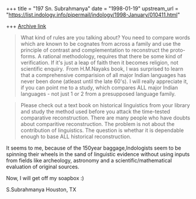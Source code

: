 +++
title = "197 Sn. Subrahmanya"
date = "1998-01-19"
upstream_url = "https://list.indology.info/pipermail/indology/1998-January/010411.html"

+++
[Archive link](https://list.indology.info/pipermail/indology/1998-January/010411.html)

>What kind of rules are you talking about?
>You need to compare words which are known to be cognates from across a
>family and use the principle of contrast and complementation to reconstruct
>the proto-forms.
A rational methodology, requires that there be some kind of verification.
If it's just a leap of faith then it becomes religion, not scientific enquiry.
> From H.M.Nayaks book, I was surprised to learn that a comprehensive
comparision of all major Indian languages has never been done (atleast until
the late 60's).
I will really appreciate it, if you can point me to a study, which compares ALL
major Indian languages - not just 1 or 2 from a presupposed language family.

> Please check out
>a text book on historical linguistics from your library and study
>the method used before you attack the time-tested comparative
>reconstruction.
There are many people who have doubts about comparitive reconstruction.
The problem is not about the contribution of linguistics. The question is
whethar it is dependable enough to base ALL historical reconstruction.

It seems to me, because of the 150year baggage,Indologists seem to be
spinning their wheels in the sand of linguistic evidence without using
inputs from fields like archeology, astronomy and a scientific/mathematical
evaluation of original sources.

Now, I will get off my soapbox :)

S.Subrahmanya
Houston, TX




